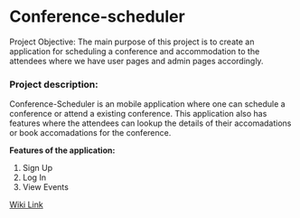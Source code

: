 # Conference-scheduler
Project Objective:
The main purpose of this project is to create an application for scheduling a conference and accommodation to the attendees where we have user pages and admin pages accordingly.
### Project description:
Conference-Scheduler is an mobile application where one can schedule a conference or attend a existing conference.
This application also has features where the attendees can lookup the details of their accomadations or book accomadations for the conference.

**Features of the application:**
<ol>
<li>Sign Up</li>
<li>Log In</li>
<li>View Events</li>
</ol>

[Wiki Link](https://github.com/Rohith-Chittipolu/Conference-scheduler/wiki/Wiki-Home-Page)

